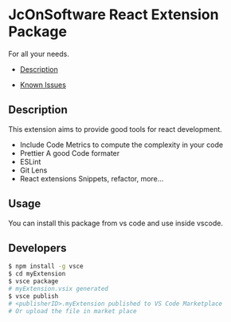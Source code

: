 # JcOnSoftware React Extension Package
For all your needs.

-   [Description](#description)

-   [Known Issues](#known-issues)

## Description
This extension aims to provide good tools for react development.
- Include Code Metrics to compute the complexity in your code
- Prettier A good Code formater
- ESLint
- Git Lens
- React extensions Snippets, refactor, more...

## Usage
You can install this package from vs code and use inside vscode.

## Developers
```sh
$ npm install -g vsce
$ cd myExtension
$ vsce package
# myExtension.vsix generated
$ vsce publish
# <publisherID>.myExtension published to VS Code Marketplace
# Or upload the file in market place
```
